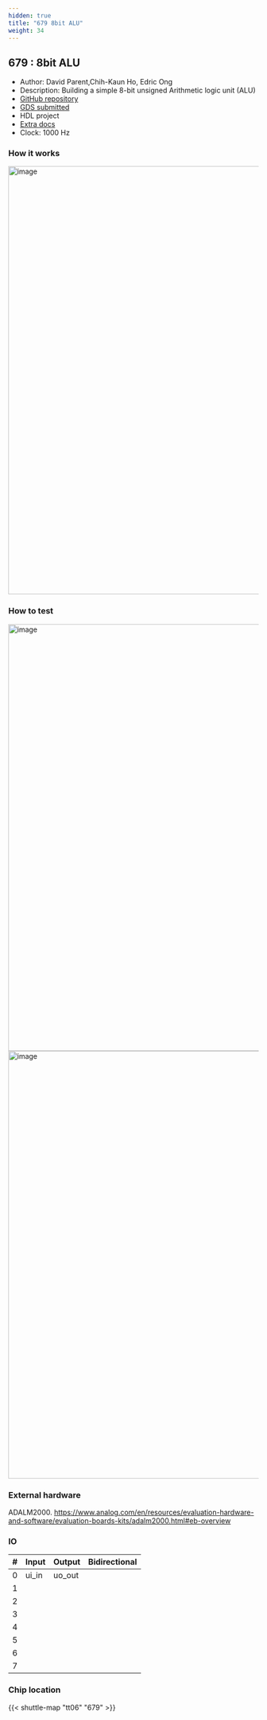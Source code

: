 ```yaml
---
hidden: true
title: "679 8bit ALU"
weight: 34
---
```


## 679 : 8bit ALU

* Author: David Parent,Chih-Kaun Ho, Edric Ong
* Description: Building a simple 8-bit unsigned Arithmetic logic unit (ALU)
* [GitHub repository](https://github.com/EdricOngKhaiJieh/8bitALU_verilog)
* [GDS submitted](https://github.com/EdricOngKhaiJieh/8bitALU_verilog/actions/runs/8755837188)
* HDL project
* [Extra docs]()
* Clock: 1000 Hz

<!---

This file is used to generate your project datasheet. Please fill in the information below and delete any unused
sections.

You can also include images in this folder and reference them in the markdown. Each image must be less than
512 kb in size, and the combined size of all images must be less than 1 MB.
-->


### How it works

<img width="860" alt="image" src="https://github.com/EdricOngKhaiJieh/8bitALU_verilog/assets/80259537/0bfb7c71-4778-402a-9428-13c1d3adae90">


### How to test

<img width="857" alt="image" src="https://github.com/EdricOngKhaiJieh/8bitALU_verilog/assets/80259537/a49bbcc7-b4ae-4c16-9147-324e2b67e3c3">
<img width="859" alt="image" src="https://github.com/EdricOngKhaiJieh/8bitALU_verilog/assets/80259537/601c812a-4820-44cb-8e97-a1b2c9cc2b98">


### External hardware

ADALM2000. https://www.analog.com/en/resources/evaluation-hardware-and-software/evaluation-boards-kits/adalm2000.html#eb-overview


### IO

| #             | Input    | Output   | Bidirectional   |
| ------------- | -------- | -------- | --------------- |
| 0 | ui_in  | uo_out  |         |
| 1 |   |   |         |
| 2 |   |   |         |
| 3 |   |   |         |
| 4 |   |   |         |
| 5 |   |   |         |
| 6 |   |   |         |
| 7 |   |   |         |


### Chip location

{{< shuttle-map "tt06" "679" >}}
